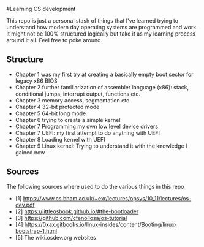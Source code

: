 #Learning OS development

This repo is just a personal stash of things that I've learned trying to understand how modern day operating systems are programmed and work. It might not be 100% structured logically but take it as my learning process around it all.
Feel free to poke around.

## Structure

* Chapter 1 was my first try at creating a basically empty boot sector for legacy x86 BIOS
* Chapter 2 further familiarization of assembler language (x86): stack, conditional jumps, interrupt output, functions etc.
* Chapter 3 memory access, segmentation etc
* Chapter 4 32-bit protected mode
* Chapter 5 64-bit long mode
* Chapter 6 trying to create a simple kernel
* Chapter 7 Programming my own low level device drivers
* Chapter 7 UEFI: my first attempt to do anything with UEFI
* Chapter 8 Loading kernel with UEFI
* Chapter 9 Linux kernel: Trying to understand it with the knowledge I gained now 
## Sources
The following sources where used to do the various things in this repo

* [1] https://www.cs.bham.ac.uk/~exr/lectures/opsys/10_11/lectures/os-dev.pdf
* [2] https://littleosbook.github.io/#the-bootloader
* [3] https://github.com/cfenollosa/os-tutorial
* [4] https://0xax.gitbooks.io/linux-insides/content/Booting/linux-bootstrap-1.html
* [5] The wiki.osdev.org websites
